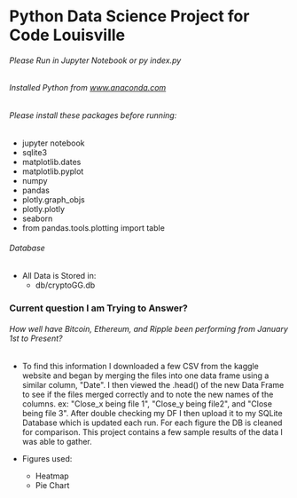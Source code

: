 # Python Data Science Project for Code Louisville
###### Please Run in Jupyter Notebook or py index.py
###### Installed Python from www.anaconda.com
###### Please install these packages before running:
- jupyter notebook
- sqlite3
- matplotlib.dates
- matplotlib.pyplot
- numpy
- pandas
- plotly.graph_objs
- plotly.plotly
- seaborn
- from pandas.tools.plotting import table

###### Database
- All Data is Stored in:
  - db/cryptoGG.db

### Current question I am Trying to Answer?
###### How well have Bitcoin, Ethereum, and Ripple been performing from January 1st to Present?
- To find this information I downloaded a few CSV from the kaggle website and began by merging the files into one data frame using a similar column, "Date". I then viewed the .head() of the new Data Frame to see if the files merged correctly and to note the new names of the columns. ex: "Close_x being file 1", "Close_y being file2", and "Close being file 3". After double checking my DF I then upload it to my SQLite Database which is updated each run. For each figure the DB is cleaned for comparison. This project contains a few sample results of the data I was able to gather.

- Figures used:
  - Heatmap
  - Pie Chart
